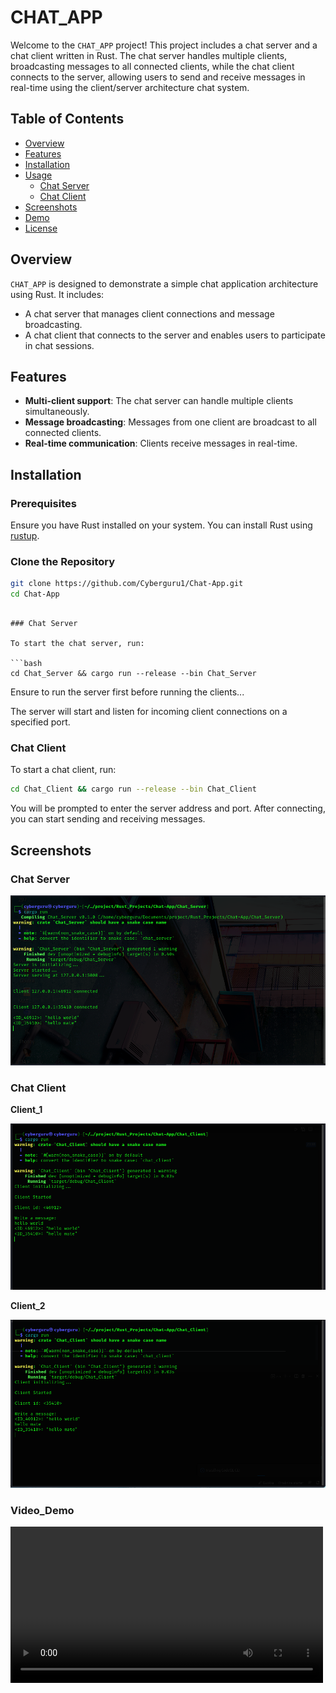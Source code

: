 # CHAT_APP

Welcome to the `CHAT_APP` project! This project includes a chat server and a chat client written in Rust. The chat server handles multiple clients, broadcasting messages to all connected clients, while the chat client connects to the server, allowing users to send and receive messages in real-time using the client/server architecture chat system.

## Table of Contents

- [Overview](#overview)
- [Features](#features)
- [Installation](#installation)
- [Usage](#usage)
  - [Chat Server](#chat-server)
  - [Chat Client](#chat-client)
- [Screenshots](#screenshots)
- [Demo](#"Demo")
- [License](#license)

## Overview

`CHAT_APP` is designed to demonstrate a simple chat application architecture using Rust. It includes:

- A chat server that manages client connections and message broadcasting.
- A chat client that connects to the server and enables users to participate in chat sessions.

## Features

- **Multi-client support**: The chat server can handle multiple clients simultaneously.
- **Message broadcasting**: Messages from one client are broadcast to all connected clients.
- **Real-time communication**: Clients receive messages in real-time.

## Installation

### Prerequisites

Ensure you have Rust installed on your system. You can install Rust using [rustup](https://rustup.rs/).

### Clone the Repository

```bash
git clone https://github.com/Cyberguru1/Chat-App.git
cd Chat-App
```

```## Usage

### Chat Server

To start the chat server, run:

```bash
cd Chat_Server && cargo run --release --bin Chat_Server
```

Ensure to run the server first before running the clients...

The server will start and listen for incoming client connections on a specified port.

### Chat Client

To start a chat client, run:

```bash
cd Chat_Client && cargo run --release --bin Chat_Client
```

You will be prompted to enter the server address and port. After connecting, you can start sending and receiving messages.

## Screenshots

### Chat Server

![1718199899912.png](./1718199899912.png)

### Chat Client

**Client_1**

![1718199932250.png](./1718199932250.png)

**Client_2**

![1718199975093.png](./1718199975093.png)

### **Video_Demo**


<video src="https://raw.githubusercontent.com/Cyberguru1/Chat-App/main/out.mp4" width="500" />


## License

This project is licensed under the MIT License. See the [LICENSE](LICENSE) file for details.
